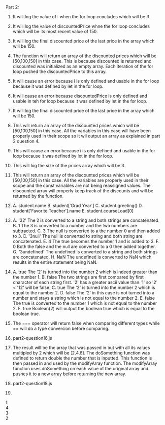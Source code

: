 Part 2:
1. It will log the value of i when the for loop concludes which will be 3.
2. It will log the value of discountedPrice whne the for loop concludes which will be its most recent value of 150.
3. It will log the final discounted price of the last price in the array which will be 150.
4. The function will return an array of the discounted prices which will be [50,100,150] in this case. This is because discounted is returned and discounted was initialized as an empty array. Each iteration of the for loop pushed the discountedPrice to this array.
5. It will cause an error because i is only defined and usable in the for loop because it was defined by let in the for loop.
6. It will cause an error because discountedPrice is only defined and usable in teh for loop because it was defined by let in the for loop.
7. It will log the final discounted price of the last price in the array which will be 150.
8. This will return an array of the discounted prices which will be [50,100,150] in this case. All the variables in this case will have been properly used in their scope so it wil output an array as explained in part 2 question 4.
9. This will cause an error because i is only defined and usable in the for loop because it was defined by let in the for loop.
10. This will log the size of the prices array which will be 3.
11. This will return an array of the discounted prices which will be [50,100,150] in this case. All the variables are properly used in their scope and the const variables are not being reassigned values. The discounted array will properly keep track of the discounts and will be returned by the function.
12. A. student.name
B. student['Grad Year']
C. student.greeting()
D. student['Favorite Teacher'].name
E. student.courseLoad[0]  

13. A. '32'
The 2 is converted to a string and both strings are concatenated.
B. 1
The 3 is converted to a number and the two numbers are subtracted.
C. 3
The null is converted to a the number 0 and then added to 3.
D. '3null'
The null is converted to string and both string are concatenated.
E. 4
The true becomes the number 1 and is added to 3.
F. 0
Both the false and the null are converted to a 0 then added together.
G. '3undefined'
The undefined is converted to a string and both strings are concatenated.
H. NaN
The undefined is converted to NaN which results in the entire statement being NaN.  

14. A. true
The '2' is turned into the number 2 which is indeed greater than the number 1.
B. false
The two strings are first compared by first character of each string first. '2' has a greater ascii value than '1' so '2' < '12' will be false.
C. true
The '2' is turned into the number 2 which is equal to the number 2.
D. false
The '2' in this case is not turned into a number and stays a string which is not equal to the number 2.
E. false
The true is converted to the number 1 which is not equal to the number 2.
F. true
Boolean(2) will output the boolean true which is equal to the boolean true.  

15. The === operator will return false when comparing different types while == will do a type conversion before comparing.  

16. part2-question16.js
 
17. The result will be the array that was passed in but with all its values multipled by 2 which will be [2,4,6]. The doSomething function was defined to return double the number that is inputted. This function is then passed in and used by the modifyArray function. The modifyArray function uses doSomething on each value of the original array and pushes it to a new array before returning the new array.  

18. part2-question18.js

19.   
1  
4  
3  
2  
